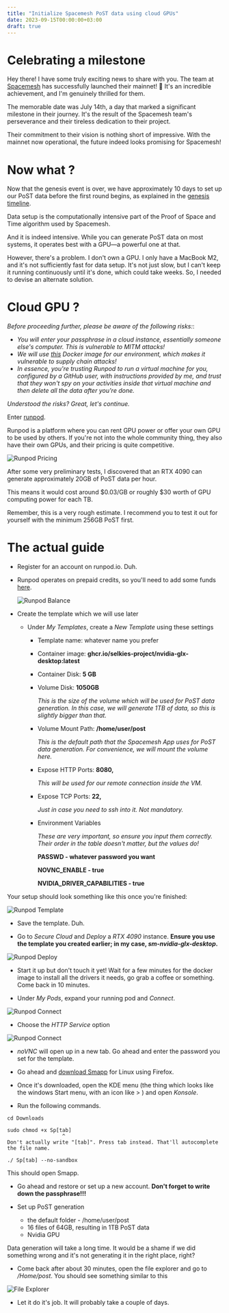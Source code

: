 ```yaml
---
title: "Initialize Spacemesh PoST data using cloud GPUs"
date: 2023-09-15T00:00:00+03:00
draft: true
---
```


# Celebrating a milestone

Hey there! I have some truly exciting news to share with you. The team at [Spacemesh](https://spacemesh.io) has successfully launched their mainnet! 🚀 It's an incredible achievement, and I'm genuinely thrilled for them.

The memorable date was July 14th, a day that marked a significant milestone in their journey. It's the result of the Spacemesh team's perseverance and their tireless dedication to their project.

Their commitment to their vision is nothing short of impressive. With the mainnet now operational, the future indeed looks promising for Spacemesh!

# Now what ?

Now that the genesis event is over, we have approximately 10 days to set up our PoST data before the first round begins, as explained in the [genesis timeline](https://spacemesh.io/blog/genesis-timeline/).

Data setup is the computationally intensive part of the Proof of Space and Time algorithm used by Spacemesh.

And it is indeed intensive. While you can generate PoST data on most systems, it operates best with a GPU—a powerful one at that.

However, there's a problem. I don't own a GPU. I only have a MacBook M2, and it's not sufficiently fast for data setup. It's not just slow, but I can't keep it running continuously until it's done, which could take weeks. So, I needed to devise an alternate solution.

# Cloud GPU ?

_Before proceeding further, please be aware of the following risks:_:

- _You will enter your passphrase in a cloud instance, essentially someone else's computer. This is vulnerable to MITM attacks!_
- _We will use [this](https://github.com/selkies-project/docker-nvidia-glx-desktop) Docker image for our environment, which makes it vulnerable to supply chain attacks!_
- _In essence, you're trusting Runpod to run a virtual machine for you, configured by a GitHub user, with instructions provided by me, and trust that they won't spy on your activities inside that virtual machine and then delete all the data after you're done._

_Understood the risks? Great, let's continue._

Enter [runpod](runpod.io).

Runpod is a platform where you can rent GPU power or offer your own GPU to be used by others. If you're not into the whole community thing, they also have their own GPUs, and their pricing is quite competitive.

![Runpod Pricing](images/runpod-pricing.png)

After some very preliminary tests, I discovered that an RTX 4090 can generate approximately 20GB of PoST data per hour.

This means it would cost around $0.03/GB or roughly $30 worth of GPU computing power for each TB.

Remember, this is a very rough estimate. I recommend you to test it out for yourself with the minimum 256GB PoST first.

# The actual guide

- Register for an account on runpod.io. Duh.
- Runpod operates on prepaid credits, so you'll need to add some funds [here](https://www.runpod.io/console/user/billing).

  ![Runpod Balance](images/runpod-balance.png)

- Create the template which we will use later

  - Under _My Templates_, create a _New Template_ using these settings

    - Template name: whatever name you prefer
    - Container image: **ghcr.io/selkies-project/nvidia-glx-desktop:latest**
    - Container Disk: **5 GB**
    - Volume Disk: **1050GB**

      _This is the size of the volume which will be used for PoST data generation. In this case, we will generate 1TB of data, so this is slightly bigger than that._

    - Volume Mount Path: **/home/user/post**

      _This is the default path that the Spacemesh App uses for PoST data generation. For convenience, we will mount the volume here._

    - Expose HTTP Ports: **8080,**

      _This will be used for our remote connection inside the VM._

    - Expose TCP Ports: **22,**

      _Just in case you need to ssh into it. Not mandatory._

    - Environment Variables

      _These are very important, so ensure you input them correctly. Their order in the table doesn't matter, but the values do!_

      **PASSWD - whatever password you want**

      **NOVNC_ENABLE - true**

      **NVIDIA_DRIVER_CAPABILITIES - true**

Your setup should look something like this once you're finished:

![Runpod Template](images/runpod-template.png)

- Save the template. Duh.

- Go to _Secure Cloud_ and _Deploy_ a _RTX 4090_ instance. **Ensure you use the template you created earlier; in my case, _sm-nvidia-glx-desktop_.**

![Runpod Deploy](images/runpod-deploy.png)

- Start it up but don't touch it yet! Wait for a few minutes for the docker image to install all the drivers it needs, go grab a coffee or something. Come back in 10 minutes.

- Under _My Pods_, expand your running pod and _Connect_.

![Runpod Connect](images/runpod-connect.png)

- Choose the _HTTP Service_ option

![Runpod Connect](images/runpod-connect-http.png)

- _noVNC_ will open up in a new tab. Go ahead and enter the password you set for the template.

- Go ahead and [download Smapp](https://spacemesh.io/start/) for Linux using Firefox.

- Once it's downloaded, open the KDE menu (the thing which looks like the windows Start menu, with an icon like > ) and open _Konsole_.

- Run the following commands.

```
cd Downloads

sudo chmod +x Sp[tab]
                  ^
Don't actually write "[tab]". Press tab instead. That'll autocomplete the file name.

./ Sp[tab] --no-sandbox
```

This should open Smapp.

- Go ahead and restore or set up a new account. **Don't forget to write down the passphrase!!!**

- Set up PoST generation
  - the default folder - /home/user/post
  - 16 files of 64GB, resulting in 1TB PoST data
  - Nvidia GPU

Data generation will take a long time. It would be a shame if we did something wrong and it's not generating it in the right place, right?

- Come back after about 30 minutes, open the file explorer and go to _/Home/post_. You should see something similar to this

![File Explorer](images/fileexplorer.png)

- Let it do it's job. It will probably take a couple of days.
